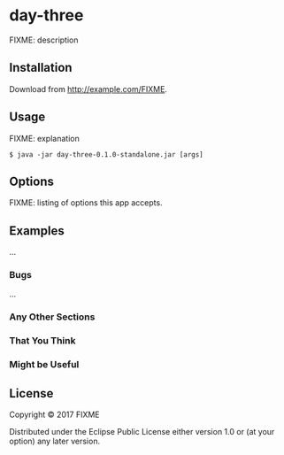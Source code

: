 # day-three

FIXME: description

## Installation

Download from http://example.com/FIXME.

## Usage

FIXME: explanation

    $ java -jar day-three-0.1.0-standalone.jar [args]

## Options

FIXME: listing of options this app accepts.

## Examples

...

### Bugs

...

### Any Other Sections
### That You Think
### Might be Useful

## License

Copyright © 2017 FIXME

Distributed under the Eclipse Public License either version 1.0 or (at
your option) any later version.
